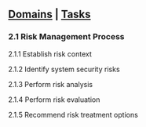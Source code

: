[Domains](../index.md) | [Tasks](index.md)
---

### 2.1 Risk Management Process 

2.1.1 Establish risk context 

2.1.2 Identify system security risks 

2.1.3 Perform risk analysis 

2.1.4 Perform risk evaluation 

2.1.5 Recommend risk treatment options
